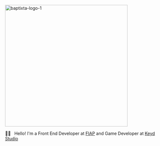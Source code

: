 <p align="left">
   <img <img src="https://i.ibb.co/bXQcwQH/baptixta-logo-1.png" alt="baptixta-logo-1" border="0" width="400">
</p>

🤘🏼 &nbsp;	Hello! I'm a Front End Developer at [FIAP](https://www.fiap.com.br/) and Game Developer at [Keyd Studio](https://www.instagram.com/keydstudio/)





